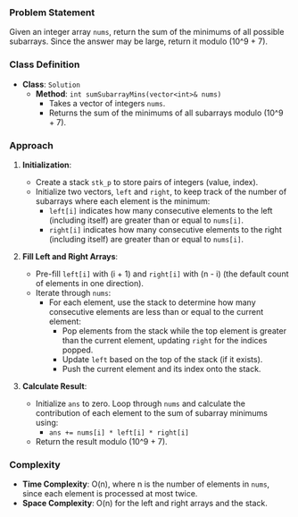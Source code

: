 ### Problem Statement
Given an integer array `nums`, return the sum of the minimums of all possible subarrays. Since the answer may be large, return it modulo \(10^9 + 7\).

### Class Definition
- **Class**: `Solution`
  - **Method**: `int sumSubarrayMins(vector<int>& nums)`
    - Takes a vector of integers `nums`.
    - Returns the sum of the minimums of all subarrays modulo \(10^9 + 7\).

### Approach
1. **Initialization**:
   - Create a stack `stk_p` to store pairs of integers (value, index).
   - Initialize two vectors, `left` and `right`, to keep track of the number of subarrays where each element is the minimum:
     - `left[i]` indicates how many consecutive elements to the left (including itself) are greater than or equal to `nums[i]`.
     - `right[i]` indicates how many consecutive elements to the right (including itself) are greater than or equal to `nums[i]`.

2. **Fill Left and Right Arrays**:
   - Pre-fill `left[i]` with \(i + 1\) and `right[i]` with \(n - i\) (the default count of elements in one direction).
   - Iterate through `nums`:
     - For each element, use the stack to determine how many consecutive elements are less than or equal to the current element:
       - Pop elements from the stack while the top element is greater than the current element, updating `right` for the indices popped.
       - Update `left` based on the top of the stack (if it exists).
       - Push the current element and its index onto the stack.

3. **Calculate Result**:
   - Initialize `ans` to zero. Loop through `nums` and calculate the contribution of each element to the sum of subarray minimums using:
     - `ans += nums[i] * left[i] * right[i]`
   - Return the result modulo \(10^9 + 7\).

### Complexity
- **Time Complexity**: O(n), where n is the number of elements in `nums`, since each element is processed at most twice.
- **Space Complexity**: O(n) for the left and right arrays and the stack.
